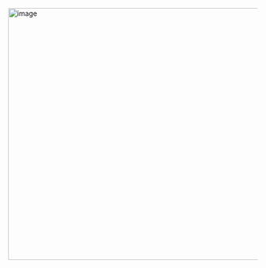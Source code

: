 <img width="508" alt="image" src="https://github.com/MonsOropezaaa/Practicas_ComputacionG/assets/160646555/9150ef46-40fa-47dc-afd7-484d5ecd5475">
